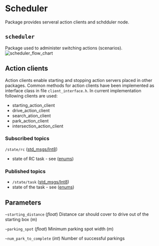 # Scheduler
Package provides serveral action clients and schdduler node.

## `scheduler`
Package used to administer switching actions (scenarios).
![scheduler_flow_chart](https://user-images.githubusercontent.com/26739110/75875922-f28e7280-5e14-11ea-848b-db97cc750ab8.PNG)

## Action clients
Action clients enable starting and stopping action servers placed in other packages.
Common methods for action clients have been implemented as interface class in file `client_interface.h`.
In current implementation following clients are used:
* starting_action_client
* drive_action_client
* search_ation_client
* park_action_client
* intersection_action_client

### Subscribed topics
`/state/rc` ([std_msgs/Int8](http://docs.ros.org/kinetic/api/std_msgs/html/msg/Int8.html))
- state of RC task - see ([enums](./../../Shared/custom_msgs/include/custom_msgs/rc_enum.h))

### Published topics
-  `/state/task` ([std_msgs/Int8](https://docs.ros.org/api/std_msgs/html/msg/Int8.html))
  - state of the task - see ([enums](./../../Shared/custom_msgs/include/custom_msgs/task_enum.h))

## Parameters
`~starting_distance` (*float*)
Distance car should cover to drive out of the starting box (m)

`~parking_spot` (*float*)
Minimum parking spot width (m)

`~num_park_to_complete` (*int*)
Number of successful parkings
